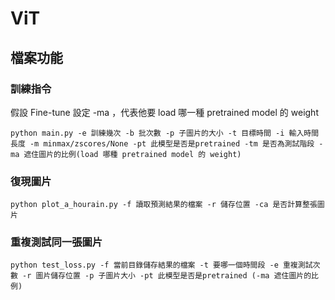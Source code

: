 # ViT

## 檔案功能
### 訓練指令
假設 Fine-tune 設定 -ma ，代表他要 load 哪一種 pretrained model 的 weight
```
python main.py -e 訓練幾次 -b 批次數 -p 子圖片的大小 -t 目標時間 -i 輸入時間長度 -m minmax/zscores/None -pt 此模型是否是pretrained -tm 是否為測試階段 -ma 遮住圖片的比例(load 哪種 pretrained model 的 weight)
```

### 復現圖片
```
python plot_a_hourain.py -f 讀取預測結果的檔案 -r 儲存位置 -ca 是否計算整張圖片
``` 

### 重複測試同一張圖片
```
python test_loss.py -f 當前目錄儲存結果的檔案 -t 要哪一個時間段 -e 重複測試次數 -r 圖片儲存位置 -p 子圖片大小 -pt 此模型是否是pretrained (-ma 遮住圖片的比例)
```
